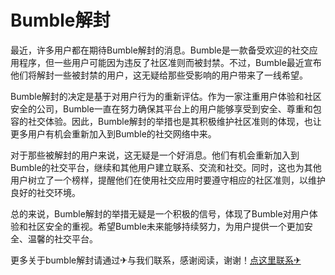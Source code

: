 # Bumble解封

最近，许多用户都在期待Bumble解封的消息。Bumble是一款备受欢迎的社交应用程序，但一些用户可能因为违反了社区准则而被封禁。不过，Bumble最近宣布他们将解封一些被封禁的用户，这无疑给那些受影响的用户带来了一线希望。

Bumble解封的决定是基于对用户行为的重新评估。作为一家注重用户体验和社区安全的公司，Bumble一直在努力确保其平台上的用户能够享受到安全、尊重和包容的社交体验。因此，Bumble解封的举措也是其积极维护社区准则的体现，也让更多用户有机会重新加入到Bumble的社交网络中来。

对于那些被解封的用户来说，这无疑是一个好消息。他们有机会重新加入到Bumble的社交平台，继续和其他用户建立联系、交流和社交。同时，这也为其他用户树立了一个榜样，提醒他们在使用社交应用时要遵守相应的社区准则，以维护良好的社交环境。

总的来说，Bumble解封的举措无疑是一个积极的信号，体现了Bumble对用户体验和社区安全的重视。希望Bumble未来能够持续努力，为用户提供一个更加安全、温馨的社交平台。

更多关于bumble解封请通过✈与我们联系，感谢阅读，谢谢！[点这里联系✈](https://a.k02.cc)